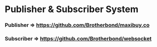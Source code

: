 # Publisher & Subscriber System

### Publisher  => https://github.com/Brotherbond/maxibuy.co

### Subscriber =>  https://github.com/Brotherbond/websocket